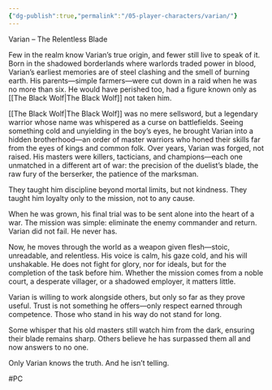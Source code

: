 ```yaml
---
{"dg-publish":true,"permalink":"/05-player-characters/varian/"}
---
```


Varian – The Relentless Blade

Few in the realm know Varian’s true origin, and fewer still live to speak of it. Born in the shadowed borderlands where warlords traded power in blood, Varian’s earliest memories are of steel clashing and the smell of burning earth. His parents—simple farmers—were cut down in a raid when he was no more than six. He would have perished too, had a figure known only as [[The Black Wolf\|The Black Wolf]] not taken him.

[[The Black Wolf\|The Black Wolf]] was no mere sellsword, but a legendary warrior whose name was whispered as a curse on battlefields. Seeing something cold and unyielding in the boy’s eyes, he brought Varian into a hidden brotherhood—an order of master warriors who honed their skills far from the eyes of kings and common folk. Over years, Varian was forged, not raised. His masters were killers, tacticians, and champions—each one unmatched in a different art of war: the precision of the duelist’s blade, the raw fury of the berserker, the patience of the marksman.

They taught him discipline beyond mortal limits, but not kindness. They taught him loyalty only to the mission, not to any cause.

When he was grown, his final trial was to be sent alone into the heart of a war. The mission was simple: eliminate the enemy commander and return. Varian did not fail. He never has.

Now, he moves through the world as a weapon given flesh—stoic, unreadable, and relentless. His voice is calm, his gaze cold, and his will unshakable. He does not fight for glory, nor for ideals, but for the completion of the task before him. Whether the mission comes from a noble court, a desperate villager, or a shadowed employer, it matters little.

Varian is willing to work alongside others, but only so far as they prove useful. Trust is not something he offers—only respect earned through competence. Those who stand in his way do not stand for long.

Some whisper that his old masters still watch him from the dark, ensuring their blade remains sharp. Others believe he has surpassed them all and now answers to no one.

Only Varian knows the truth. And he isn’t telling.

#PC 